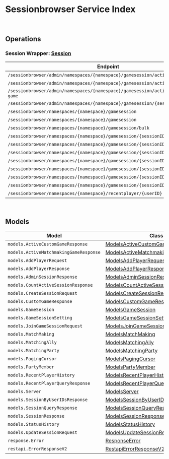 # Sessionbrowser Service Index

&nbsp;  

## Operations

### Session Wrapper:  [Session](../AccelByte.Sdk/Api/Sessionbrowser/Wrapper/Session.cs)
| Endpoint | Method | ID | Class |
|---|---|---|---|
| `/sessionbrowser/admin/namespaces/{namespace}/gamesession/active/count` | GET | GetTotalActiveSession | [GetTotalActiveSession](../AccelByte.Sdk/Api/Sessionbrowser/Operation/Session/GetTotalActiveSession.cs) |
| `/sessionbrowser/admin/namespaces/{namespace}/gamesession/active/custom-game` | GET | GetActiveCustomGameSessions | [GetActiveCustomGameSessions](../AccelByte.Sdk/Api/Sessionbrowser/Operation/Session/GetActiveCustomGameSessions.cs) |
| `/sessionbrowser/admin/namespaces/{namespace}/gamesession/active/matchmaking-game` | GET | GetActiveMatchmakingGameSessions | [GetActiveMatchmakingGameSessions](../AccelByte.Sdk/Api/Sessionbrowser/Operation/Session/GetActiveMatchmakingGameSessions.cs) |
| `/sessionbrowser/admin/namespaces/{namespace}/gamesession/{sessionID}` | GET | AdminGetSession | [AdminGetSession](../AccelByte.Sdk/Api/Sessionbrowser/Operation/Session/AdminGetSession.cs) |
| `/sessionbrowser/namespaces/{namespace}/gamesession` | GET | QuerySession | [QuerySession](../AccelByte.Sdk/Api/Sessionbrowser/Operation/Session/QuerySession.cs) |
| `/sessionbrowser/namespaces/{namespace}/gamesession` | POST | CreateSession | [CreateSession](../AccelByte.Sdk/Api/Sessionbrowser/Operation/Session/CreateSession.cs) |
| `/sessionbrowser/namespaces/{namespace}/gamesession/bulk` | GET | GetSessionByUserIDs | [GetSessionByUserIDs](../AccelByte.Sdk/Api/Sessionbrowser/Operation/Session/GetSessionByUserIDs.cs) |
| `/sessionbrowser/namespaces/{namespace}/gamesession/{sessionID}` | GET | GetSession | [GetSession](../AccelByte.Sdk/Api/Sessionbrowser/Operation/Session/GetSession.cs) |
| `/sessionbrowser/namespaces/{namespace}/gamesession/{sessionID}` | PUT | UpdateSession | [UpdateSession](../AccelByte.Sdk/Api/Sessionbrowser/Operation/Session/UpdateSession.cs) |
| `/sessionbrowser/namespaces/{namespace}/gamesession/{sessionID}` | DELETE | DeleteSession | [DeleteSession](../AccelByte.Sdk/Api/Sessionbrowser/Operation/Session/DeleteSession.cs) |
| `/sessionbrowser/namespaces/{namespace}/gamesession/{sessionID}/join` | POST | JoinSession | [JoinSession](../AccelByte.Sdk/Api/Sessionbrowser/Operation/Session/JoinSession.cs) |
| `/sessionbrowser/namespaces/{namespace}/gamesession/{sessionID}/localds` | DELETE | DeleteSessionLocalDS | [DeleteSessionLocalDS](../AccelByte.Sdk/Api/Sessionbrowser/Operation/Session/DeleteSessionLocalDS.cs) |
| `/sessionbrowser/namespaces/{namespace}/gamesession/{sessionID}/player` | POST | AddPlayerToSession | [AddPlayerToSession](../AccelByte.Sdk/Api/Sessionbrowser/Operation/Session/AddPlayerToSession.cs) |
| `/sessionbrowser/namespaces/{namespace}/gamesession/{sessionID}/player/{userID}` | DELETE | RemovePlayerFromSession | [RemovePlayerFromSession](../AccelByte.Sdk/Api/Sessionbrowser/Operation/Session/RemovePlayerFromSession.cs) |
| `/sessionbrowser/namespaces/{namespace}/recentplayer/{userID}` | GET | GetRecentPlayer | [GetRecentPlayer](../AccelByte.Sdk/Api/Sessionbrowser/Operation/Session/GetRecentPlayer.cs) |


&nbsp;  

## Models

| Model | Class |
|---|---|
| `models.ActiveCustomGameResponse` | [ModelsActiveCustomGameResponse](../AccelByte.Sdk/Api/Sessionbrowser/Model/ModelsActiveCustomGameResponse.cs) |
| `models.ActiveMatchmakingGameResponse` | [ModelsActiveMatchmakingGameResponse](../AccelByte.Sdk/Api/Sessionbrowser/Model/ModelsActiveMatchmakingGameResponse.cs) |
| `models.AddPlayerRequest` | [ModelsAddPlayerRequest](../AccelByte.Sdk/Api/Sessionbrowser/Model/ModelsAddPlayerRequest.cs) |
| `models.AddPlayerResponse` | [ModelsAddPlayerResponse](../AccelByte.Sdk/Api/Sessionbrowser/Model/ModelsAddPlayerResponse.cs) |
| `models.AdminSessionResponse` | [ModelsAdminSessionResponse](../AccelByte.Sdk/Api/Sessionbrowser/Model/ModelsAdminSessionResponse.cs) |
| `models.CountActiveSessionResponse` | [ModelsCountActiveSessionResponse](../AccelByte.Sdk/Api/Sessionbrowser/Model/ModelsCountActiveSessionResponse.cs) |
| `models.CreateSessionRequest` | [ModelsCreateSessionRequest](../AccelByte.Sdk/Api/Sessionbrowser/Model/ModelsCreateSessionRequest.cs) |
| `models.CustomGameResponse` | [ModelsCustomGameResponse](../AccelByte.Sdk/Api/Sessionbrowser/Model/ModelsCustomGameResponse.cs) |
| `models.GameSession` | [ModelsGameSession](../AccelByte.Sdk/Api/Sessionbrowser/Model/ModelsGameSession.cs) |
| `models.GameSessionSetting` | [ModelsGameSessionSetting](../AccelByte.Sdk/Api/Sessionbrowser/Model/ModelsGameSessionSetting.cs) |
| `models.JoinGameSessionRequest` | [ModelsJoinGameSessionRequest](../AccelByte.Sdk/Api/Sessionbrowser/Model/ModelsJoinGameSessionRequest.cs) |
| `models.MatchMaking` | [ModelsMatchMaking](../AccelByte.Sdk/Api/Sessionbrowser/Model/ModelsMatchMaking.cs) |
| `models.MatchingAlly` | [ModelsMatchingAlly](../AccelByte.Sdk/Api/Sessionbrowser/Model/ModelsMatchingAlly.cs) |
| `models.MatchingParty` | [ModelsMatchingParty](../AccelByte.Sdk/Api/Sessionbrowser/Model/ModelsMatchingParty.cs) |
| `models.PagingCursor` | [ModelsPagingCursor](../AccelByte.Sdk/Api/Sessionbrowser/Model/ModelsPagingCursor.cs) |
| `models.PartyMember` | [ModelsPartyMember](../AccelByte.Sdk/Api/Sessionbrowser/Model/ModelsPartyMember.cs) |
| `models.RecentPlayerHistory` | [ModelsRecentPlayerHistory](../AccelByte.Sdk/Api/Sessionbrowser/Model/ModelsRecentPlayerHistory.cs) |
| `models.RecentPlayerQueryResponse` | [ModelsRecentPlayerQueryResponse](../AccelByte.Sdk/Api/Sessionbrowser/Model/ModelsRecentPlayerQueryResponse.cs) |
| `models.Server` | [ModelsServer](../AccelByte.Sdk/Api/Sessionbrowser/Model/ModelsServer.cs) |
| `models.SessionByUserIDsResponse` | [ModelsSessionByUserIDsResponse](../AccelByte.Sdk/Api/Sessionbrowser/Model/ModelsSessionByUserIDsResponse.cs) |
| `models.SessionQueryResponse` | [ModelsSessionQueryResponse](../AccelByte.Sdk/Api/Sessionbrowser/Model/ModelsSessionQueryResponse.cs) |
| `models.SessionResponse` | [ModelsSessionResponse](../AccelByte.Sdk/Api/Sessionbrowser/Model/ModelsSessionResponse.cs) |
| `models.StatusHistory` | [ModelsStatusHistory](../AccelByte.Sdk/Api/Sessionbrowser/Model/ModelsStatusHistory.cs) |
| `models.UpdateSessionRequest` | [ModelsUpdateSessionRequest](../AccelByte.Sdk/Api/Sessionbrowser/Model/ModelsUpdateSessionRequest.cs) |
| `response.Error` | [ResponseError](../AccelByte.Sdk/Api/Sessionbrowser/Model/ResponseError.cs) |
| `restapi.ErrorResponseV2` | [RestapiErrorResponseV2](../AccelByte.Sdk/Api/Sessionbrowser/Model/RestapiErrorResponseV2.cs) |
